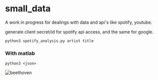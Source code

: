 # small_data
A work in progress for dealings with data and api's like spotify, youtube. 

generate client secret/id for spotify api access, and the same for google.

```
python3 spotify_analysis.py artist title
```



### With matlab
```
python3 <json>
```




![beethoven](beethoven)

[beethoven]: https://github.com/jradd/small_data/blob/master/beethoven_cm5.png
